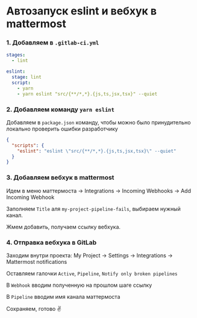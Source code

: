 # Автозапуск eslint и вебхук в mattermost

### 1. Добавляем в `.gitlab-ci.yml`

```yaml
stages:
  - lint

eslint:
  stage: lint
  script:
    - yarn
    - yarn eslint "src/{**/*,*}.{js,ts,jsx,tsx}" --quiet
```

### 2. Добавляем команду `yarn eslint`

Добавляем в `package.json` команду, чтобы можно было принудительно локально проверить ошибки разработчику

```json
{
  "scripts": {
    "eslint": "eslint \"src/{**/*,*}.{js,ts,jsx,tsx}\" --quiet"
  }
}
```


### 3. Добавляем вебхук в mattermost

Идем в меню маттермоста -> Integrations -> Incoming Webhooks -> Add Incoming Webhook

Заполняем `Title` аля `my-project-pipeline-fails`, выбираем нужный канал.

Жмем добавить, получаем ссылку вебхука.

### 4. Отправка вебхука в GitLab

Заходим внутри проекта: My Project -> Settings -> Integrations -> Mattermost notifications

Оставляем галочки `Active`, `Pipeline`, `Notify only broken pipelines`

В `Webhook` вводим полученную на прошлом шаге ссылку

В `Pipeline` вводим имя канала маттермоста

Сохраняем, готово ✌️

